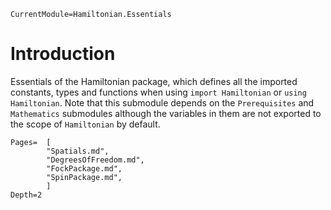 ```@meta
CurrentModule=Hamiltonian.Essentials
```

# Introduction

Essentials of the Hamiltonian package, which defines all the imported constants, types and functions when using `import Hamiltonian` or `using Hamiltonian`. Note that this submodule depends on the `Prerequisites` and `Mathematics` submodules although the variables in them are not exported to the scope of `Hamiltonian` by default.

```@contents
Pages=  [
        "Spatials.md",
        "DegreesOfFreedom.md",
        "FockPackage.md",
        "SpinPackage.md",
        ]
Depth=2
```
